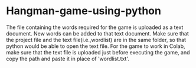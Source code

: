 # Hangman-game-using-python
The file containing the words required for the game is uploaded as a text document. New words can be added to that text document.
Make sure that the project file and the text file(i.e.,wordlist) are in the same folder, so that python would be able to open the text file.
For the game to work in Colab, make sure that the text file is uploaded just before executing the game, and copy the path and paste it in place of 'wordlist.txt'.
